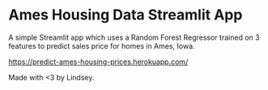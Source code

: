 # Ames Housing Data Streamlit App

A simple Streamlit app which uses a Random Forest Regressor trained on 3 features to predict sales price for homes in Ames, Iowa.

https://predict-ames-housing-prices.herokuapp.com/

Made with <3 by Lindsey.
